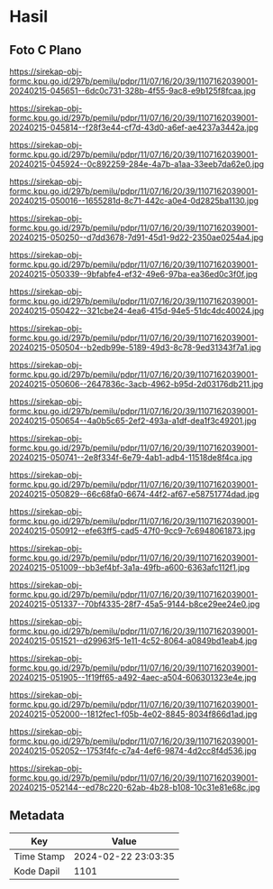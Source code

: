 # Hasil

## Foto C Plano

https://sirekap-obj-formc.kpu.go.id/297b/pemilu/pdpr/11/07/16/20/39/1107162039001-20240215-045651--6dc0c731-328b-4f55-9ac8-e9b125f8fcaa.jpg

https://sirekap-obj-formc.kpu.go.id/297b/pemilu/pdpr/11/07/16/20/39/1107162039001-20240215-045814--f28f3e44-cf7d-43d0-a6ef-ae4237a3442a.jpg

https://sirekap-obj-formc.kpu.go.id/297b/pemilu/pdpr/11/07/16/20/39/1107162039001-20240215-045924--0c892259-284e-4a7b-a1aa-33eeb7da62e0.jpg

https://sirekap-obj-formc.kpu.go.id/297b/pemilu/pdpr/11/07/16/20/39/1107162039001-20240215-050016--1655281d-8c71-442c-a0e4-0d2825ba1130.jpg

https://sirekap-obj-formc.kpu.go.id/297b/pemilu/pdpr/11/07/16/20/39/1107162039001-20240215-050250--d7dd3678-7d91-45d1-9d22-2350ae0254a4.jpg

https://sirekap-obj-formc.kpu.go.id/297b/pemilu/pdpr/11/07/16/20/39/1107162039001-20240215-050339--9bfabfe4-ef32-49e6-97ba-ea36ed0c3f0f.jpg

https://sirekap-obj-formc.kpu.go.id/297b/pemilu/pdpr/11/07/16/20/39/1107162039001-20240215-050422--321cbe24-4ea6-415d-94e5-51dc4dc40024.jpg

https://sirekap-obj-formc.kpu.go.id/297b/pemilu/pdpr/11/07/16/20/39/1107162039001-20240215-050504--b2edb99e-5189-49d3-8c78-9ed31343f7a1.jpg

https://sirekap-obj-formc.kpu.go.id/297b/pemilu/pdpr/11/07/16/20/39/1107162039001-20240215-050606--2647836c-3acb-4962-b95d-2d03176db211.jpg

https://sirekap-obj-formc.kpu.go.id/297b/pemilu/pdpr/11/07/16/20/39/1107162039001-20240215-050654--4a0b5c65-2ef2-493a-a1df-dea1f3c49201.jpg

https://sirekap-obj-formc.kpu.go.id/297b/pemilu/pdpr/11/07/16/20/39/1107162039001-20240215-050741--2e8f334f-6e79-4ab1-adb4-11518de8f4ca.jpg

https://sirekap-obj-formc.kpu.go.id/297b/pemilu/pdpr/11/07/16/20/39/1107162039001-20240215-050829--66c68fa0-6674-44f2-af67-e58751774dad.jpg

https://sirekap-obj-formc.kpu.go.id/297b/pemilu/pdpr/11/07/16/20/39/1107162039001-20240215-050912--efe63ff5-cad5-47f0-9cc9-7c6948061873.jpg

https://sirekap-obj-formc.kpu.go.id/297b/pemilu/pdpr/11/07/16/20/39/1107162039001-20240215-051009--bb3ef4bf-3a1a-49fb-a600-6363afc112f1.jpg

https://sirekap-obj-formc.kpu.go.id/297b/pemilu/pdpr/11/07/16/20/39/1107162039001-20240215-051337--70bf4335-28f7-45a5-9144-b8ce29ee24e0.jpg

https://sirekap-obj-formc.kpu.go.id/297b/pemilu/pdpr/11/07/16/20/39/1107162039001-20240215-051521--d29963f5-1e11-4c52-8064-a0849bd1eab4.jpg

https://sirekap-obj-formc.kpu.go.id/297b/pemilu/pdpr/11/07/16/20/39/1107162039001-20240215-051905--1f19ff65-a492-4aec-a504-606301323e4e.jpg

https://sirekap-obj-formc.kpu.go.id/297b/pemilu/pdpr/11/07/16/20/39/1107162039001-20240215-052000--1812fec1-f05b-4e02-8845-8034f866d1ad.jpg

https://sirekap-obj-formc.kpu.go.id/297b/pemilu/pdpr/11/07/16/20/39/1107162039001-20240215-052052--1753f4fc-c7a4-4ef6-9874-4d2cc8f4d536.jpg

https://sirekap-obj-formc.kpu.go.id/297b/pemilu/pdpr/11/07/16/20/39/1107162039001-20240215-052144--ed78c220-62ab-4b28-b108-10c31e81e68c.jpg


## Metadata

| Key        | Value               |
| ---------- | ------------------- |
| Time Stamp | 2024-02-22 23:03:35 |
| Kode Dapil | 1101                |



